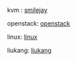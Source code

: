 
kvm : [smilejay]

openstack: [openstack]

linux: [linux]

liukang: [liukang]

  [smilejay]: http://smilejay.com/
  [openstack]: http://www.chenshake.com/
  [linux]: https://seravo.fi/blog
  [liukang]: http://my.csdn.net/get_set
